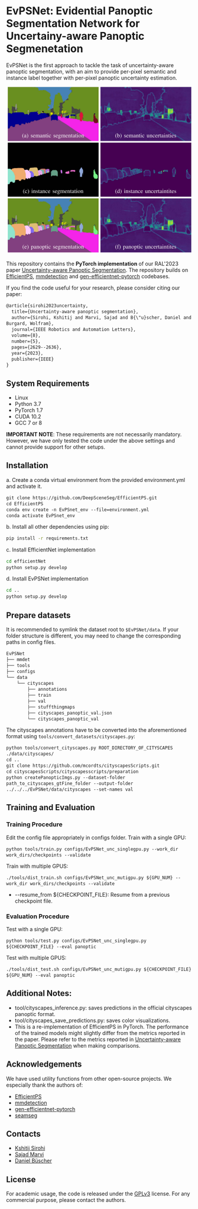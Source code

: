 # EvPSNet: Evidential Panoptic Segmentation Network for Uncertainy-aware Panoptic Segmenetation

EvPSNet is the first approach to tackle the task of uncertainty-aware panoptic segmentation, with an aim to provide per-pixel semantic and instance label together with per-pixel panoptic uncertainty estimation.

![Illustration of EvPSNet](./images/intro.png)

This repository contains the **PyTorch implementation** of our RAL'2023 paper [Uncertainty-aware Panoptic Segmentation](https://arxiv.org/abs/2206.14554). The repository builds on [EfficientPS](https://github.com/DeepSceneSeg/EfficientPS), [mmdetection](https://github.com/open-mmlab/mmdetection) and [gen-efficientnet-pytorch](https://github.com/rwightman/gen-efficientnet-pytorch) codebases.

If you find the code useful for your research, please consider citing our paper:
```
@article{sirohi2023uncertainty,
  title={Uncertainty-aware panoptic segmentation},
  author={Sirohi, Kshitij and Marvi, Sajad and B{\"u}scher, Daniel and Burgard, Wolfram},
  journal={IEEE Robotics and Automation Letters},
  volume={8},
  number={5},
  pages={2629--2636},
  year={2023},
  publisher={IEEE}
}
```

## System Requirements
* Linux 
* Python 3.7
* PyTorch 1.7
* CUDA 10.2
* GCC 7 or 8

**IMPORTANT NOTE**: These requirements are not necessarily mandatory. However, we have only tested the code under the above settings and cannot provide support for other setups.

## Installation
a. Create a conda virtual environment from the provided environment.yml and activate it.
```shell
git clone https://github.com/DeepSceneSeg/EfficientPS.git
cd EfficientPS
conda env create -n EvPSnet_env --file=environment.yml
conda activate EvPSnet_env
```
b. Install all other dependencies using pip:
```bash
pip install -r requirements.txt
```
c. Install EfficientNet implementation
```bash
cd efficientNet
python setup.py develop
```
d. Install EvPSNet implementation
```bash
cd ..
python setup.py develop
```
## Prepare datasets
It is recommended to symlink the dataset root to `$EvPSNet/data`.
If your folder structure is different, you may need to change the corresponding paths in config files.

```
EvPSNet
├── mmdet
├── tools
├── configs
└── data
    └── cityscapes
        ├── annotations
        ├── train
        ├── val
        ├── stuffthingmaps
        ├── cityscapes_panoptic_val.json
        └── cityscapes_panoptic_val
```
The cityscapes annotations have to be converted into the aforementioned format using
`tools/convert_datasets/cityscapes.py`:
```shell
python tools/convert_cityscapes.py ROOT_DIRECTORY_OF_CITYSCAPES ./data/cityscapes/
cd ..
git clone https://github.com/mcordts/cityscapesScripts.git
cd cityscapesScripts/cityscapesscripts/preparation
python createPanopticImgs.py --dataset-folder path_to_cityscapes_gtFine_folder --output-folder ../../../EvPSNet/data/cityscapes --set-names val
```

## Training and Evaluation
### Training Procedure
Edit the config file appropriately in configs folder.
Train with a single GPU:
```
python tools/train.py configs/EvPSNet_unc_singlegpu.py --work_dir work_dirs/checkpoints --validate 
```
Train with multiple GPUS:
```
./tools/dist_train.sh configs/EvPSNet_unc_mutigpu.py ${GPU_NUM} --work_dir work_dirs/checkpoints --validate 
```
* --resume_from ${CHECKPOINT_FILE}: Resume from a previous checkpoint file.
### Evaluation Procedure
Test with a single GPU:
```
python tools/test.py configs/EvPSNet_unc_singlegpu.py ${CHECKPOINT_FILE} --eval panoptic
```
Test with multiple GPUS:
```
./tools/dist_test.sh configs/EvPSNet_unc_mutigpu.py ${CHECKPOINT_FILE} ${GPU_NUM} --eval panoptic
```

## Additional Notes:
   * tool/cityscapes_inference.py: saves predictions in the official cityscapes panoptic format.
   * tool/cityscapes_save_predictions.py: saves color visualizations.
   * This is a re-implementation of EfficientPS in PyTorch. The performance of the trained models might slightly differ from the metrics reported in the paper. Please refer to the metrics reported in [Uncertainty-aware Panoptic Segmentation](https://arxiv.org/abs/2206.14554) when making comparisons.

## Acknowledgements
We have used utility functions from other open-source projects. We especially thank the authors of:
- [EfficientPS](https://github.com/DeepSceneSeg/EfficientPS)
- [mmdetection](https://github.com/open-mmlab/mmdetection)
- [gen-efficientnet-pytorch](https://github.com/rwightman/gen-efficientnet-pytorch)
- [seamseg](https://github.com/mapillary/seamseg.git)

## Contacts
* [Kshitij Sirohi](http://www2.informatik.uni-freiburg.de/~sirohik/)
* [Sajad Marvi](http://www2.informatik.uni-freiburg.de/~sirohik/)
* [Daniel Büscher](http://www2.informatik.uni-freiburg.de/~buescher/)

## License
For academic usage, the code is released under the [GPLv3](https://www.gnu.org/licenses/gpl-3.0.en.html) license. For any commercial purpose, please contact the authors.

